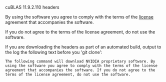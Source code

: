cuBLAS 11.9.2.110 headers

By using the software you agree to comply with the terms of the [license](https://gitlab.com/nvidia/headers/cuda/cublas/-/blob/main/LICENSE) agreement 
that accompanies the software. 

If you do not agree to the terms of the license agreement, do not use the software.

If you are downloading the headers as part of an automated build, output to the log the following text before you 'git clone':

`The following command will download NVIDIA proprietary software. By using the software you agree to comply with the terms of the license agreement that accompanies the software. If you do not agree to the terms of the license agreement, do not use the software.`
